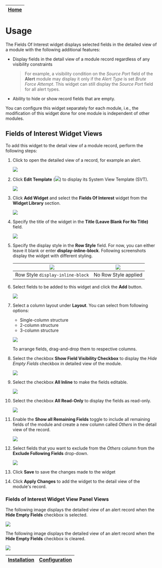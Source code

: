 | [Home](../README.md) |
|----------------------|

# Usage

The Fields Of Interest widget displays selected fields in the detailed view of a module with the following additional features:

- Display fields in the detail view of a module record regardless of any visibility constraints

   >For example, a visibility condition on the *Source Port* field of the **Alert** module may display it only if the *Alert Type* is set *Brute Force Attempt*. This widget can still display the *Source Port* field for all alert types.

- Ability to hide or show record fields that are empty.

You can configure this widget separately for each module, i.e., the modification of this widget done for one module is independent of other modules.

## Fields of Interest Widget Views

To add this widget to the detail view of a module record, perform the following steps:

1. Click to open the detailed view of a record, for example an alert.

    ![](./media/alert-detailed-view.png)

2. Click **Edit Template** (![](./media/icon-edit.svg)) to display its System View Template (SVT).

    ![](./media/editing-alert-svt.png)

3. Click **Add Widget** and select the **Fields Of Interest** widget from the **Widget Library** section.

    ![](./media/add-widget.png)

4. Specify the title of the widget in the **Title (Leave Blank For No Title)** field.

    ![](./media/foi-edit-view-00.png)

5. Specify the display style in the **Row Style** field. For now, you can either leave it blank or enter **display-inline-block**. Following screenshots display the widget with different styling.

    | ![](./media/detailed-view-inline.png) | ![](./media/detailed-view-no-inline.png) |
    |:-------------------------------------:|:----------------------------------------:|
    |   Row Style `display-inline-block`    |           No Row Style applied           |

6. Select fields to be added to this widget and click the **Add** button.

    ![](./media/foi-edit-view-02.png)

7. Select a column layout under **Layout**. You can select from following options:

    - Single-column structure
    - 2-column structure
    - 3-column structure

    ![](./media/foi-edit-view-03.png)

    To arrange fields, drag-and-drop them to respective columns.

8. Select the checkbox **Show Field Visibility Checkbox** to display the *Hide Empty Fields* checkbox in detailed view of the module.

    ![](./media/foi-edit-view-04.png)

9. Select the checkbox **All Inline** to make the fields editable.

    ![](./media/foi-edit-view-05.png)

10. Select the checkbox **All Read-Only** to display the fields as read-only.

    ![](./media/foi-edit-view-06.png)

11. Enable the **Show all Remaining Fields** toggle to include all remaining fields of the module and create a new column called *Others* in the detail view of the record.

    ![](./media/foi-edit-view-07.png)

12. Select fields that you want to exclude from the *Others* column from the **Exclude Following Fields** drop-down.

    ![](./media/foi-edit-view-08.png)

13. Click **Save** to save the changes made to the widget

14. Click **Apply Changes** to add the widget to the detail view of the module's record.

### Fields of Interest Widget View Panel Views

The following image displays the detailed view of an alert record when the **Hide Empty Fields** checkbox is selected.

![](./media/detailed-view-hidden.png)

The following image displays the detailed view of an alert record when the **Hide Empty Fields** checkbox is cleared.

![](./media/alert-detailed-view.png)

| [Installation](./setup.md#installation) | [Configuration](./setup.md#configuration) |
|-----------------------------------------|-------------------------------------------|
